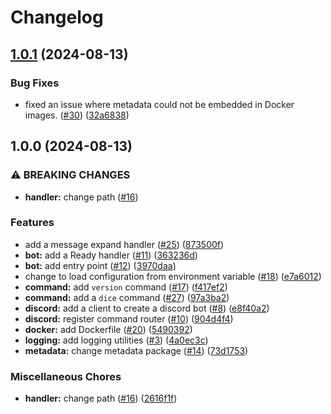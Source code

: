 # Changelog

## [1.0.1](https://github.com/aqyuki/tubu/compare/v1.0.0...v1.0.1) (2024-08-13)


### Bug Fixes

* fixed an issue where metadata could not be embedded in Docker images. ([#30](https://github.com/aqyuki/tubu/issues/30)) ([32a6838](https://github.com/aqyuki/tubu/commit/32a6838d9f83dcbf20ee6b99d98db95188012b16))

## 1.0.0 (2024-08-13)


### ⚠ BREAKING CHANGES

* **handler:** change path ([#16](https://github.com/aqyuki/tubu/issues/16))

### Features

* add a message expand handler ([#25](https://github.com/aqyuki/tubu/issues/25)) ([873500f](https://github.com/aqyuki/tubu/commit/873500faa6bb6a185b14369e0331a69b661ed64f))
* **bot:** add a Ready handler ([#11](https://github.com/aqyuki/tubu/issues/11)) ([363236d](https://github.com/aqyuki/tubu/commit/363236d3d38c5dff43c5b056dc03f61b2dd0fddd))
* **bot:** add entry point ([#12](https://github.com/aqyuki/tubu/issues/12)) ([3970daa](https://github.com/aqyuki/tubu/commit/3970daaac1b8d9bd0bb426e7baf7c8200ee1ba67))
* change to load configuration from environment variable ([#18](https://github.com/aqyuki/tubu/issues/18)) ([e7a6012](https://github.com/aqyuki/tubu/commit/e7a6012082051b561000cbde7a3a302d953178af))
* **command:** add `version` command ([#17](https://github.com/aqyuki/tubu/issues/17)) ([f417ef2](https://github.com/aqyuki/tubu/commit/f417ef252968ef9190a91ada947625c89a6e369b))
* **command:** add a `dice` command ([#27](https://github.com/aqyuki/tubu/issues/27)) ([97a3ba2](https://github.com/aqyuki/tubu/commit/97a3ba258b8ded5bf5ffad0e9be4b0f09d8b443c))
* **discord:** add a client to create a discord bot ([#8](https://github.com/aqyuki/tubu/issues/8)) ([e8f40a2](https://github.com/aqyuki/tubu/commit/e8f40a242afeb293f87edd13db65c9ac20d1425d))
* **discord:** register command router ([#10](https://github.com/aqyuki/tubu/issues/10)) ([904d4f4](https://github.com/aqyuki/tubu/commit/904d4f4e7e0b2b454dd5f89391cf871fef4e1d99))
* **docker:** add Dockerfile ([#20](https://github.com/aqyuki/tubu/issues/20)) ([5490392](https://github.com/aqyuki/tubu/commit/549039202b2b7c8ddbdbb6aa858264946cb64202))
* **logging:** add logging utilities ([#3](https://github.com/aqyuki/tubu/issues/3)) ([4a0ec3c](https://github.com/aqyuki/tubu/commit/4a0ec3cf273ad9eb1eab941b4197fbadef826214))
* **metadata:** change metadata package ([#14](https://github.com/aqyuki/tubu/issues/14)) ([73d1753](https://github.com/aqyuki/tubu/commit/73d1753b8f9ef8bba47a9866f03db5ea0ecd08bd))


### Miscellaneous Chores

* **handler:** change path ([#16](https://github.com/aqyuki/tubu/issues/16)) ([2616f1f](https://github.com/aqyuki/tubu/commit/2616f1f32744a2b00a15221f900d2d04df0bf6cb))
